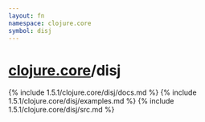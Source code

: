 ```yaml
---
layout: fn
namespace: clojure.core
symbol: disj
---
```


# [clojure.core](../)/disj

{% include 1.5.1/clojure.core/disj/docs.md %}
{% include 1.5.1/clojure.core/disj/examples.md %}
{% include 1.5.1/clojure.core/disj/src.md %}

